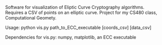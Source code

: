 Software for visualization of Eliptic Curve Cryptography algorithms. Requires a CSV of points on an elliptic curve.
Project for my CS480 class, Computational Geomety.

Usage:
python vis.py path_to_ECC_executable [coords_csv] [data_csv] 

Dependencies for vis.py: numpy, matplotlib, an ECC executable
